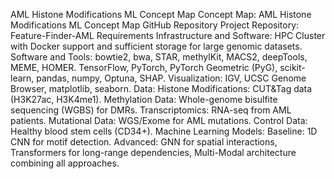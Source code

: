 AML Histone Modifications ML Concept Map
Concept Map: AML Histone Modifications ML Concept Map
GitHub Repository
Project Repository: Feature-Finder-AML
Requirements
Infrastructure and Software:
HPC Cluster with Docker support and sufficient storage for large genomic datasets.
Software and Tools:
bowtie2, bwa, STAR, methylKit, MACS2, deepTools, MEME, HOMER.
TensorFlow, PyTorch, PyTorch Geometric (PyG), scikit-learn, pandas, numpy, Optuna, SHAP.
Visualization: IGV, UCSC Genome Browser, matplotlib, seaborn.
Data:
Histone Modifications: CUT&Tag data (H3K27ac, H3K4me1).
Methylation Data: Whole-genome bisulfite sequencing (WGBS) for DMRs.
Transcriptomics: RNA-seq from AML patients.
Mutational Data: WGS/Exome for AML mutations.
Control Data: Healthy blood stem cells (CD34+).
Machine Learning Models:
Baseline: 1D CNN for motif detection.
Advanced: GNN for spatial interactions, Transformers for long-range dependencies, Multi-Modal architecture combining all approaches.
